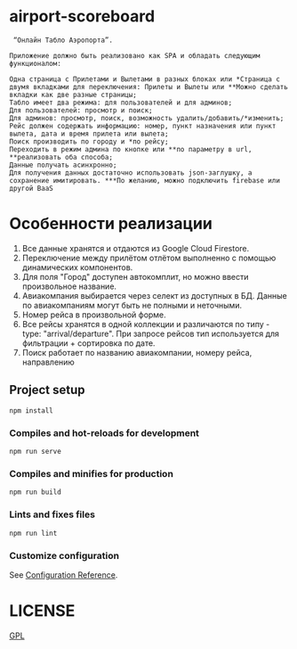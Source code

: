 # airport-scoreboard
```
 “Онлайн Табло Аэропорта”.

Приложение должно быть реализовано как SPA и обладать следующим функционалом:

Одна страница с Прилетами и Вылетами в разных блоках или *Страница с двумя вкладками для переключения: Прилеты и Вылеты или **Можно сделать вкладки как две разные страницы;
Табло имеет два режима: для пользователей и для админов;
Для пользователей: просмотр и поиск;
Для админов: просмотр, поиск, возможность удалить/добавить/*изменить;
Рейс должен содержать информацию: номер, пункт назначения или пункт вылета, дата и время прилета или вылета;
Поиск производить по городу и *по рейсу;
Переходить в режим админа по кнопке или **по параметру в url, **реализовать оба способа;
Данные получать асинхронно;
Для получения данных достаточно использовать json-заглушку, а сохранение имитировать. ***По желанию, можно подключить firebase или другой BaaS
```

# Особенности реализации

1. Все данные хранятся и отдаются из Google Cloud Firestore.
2. Переключение между прилётом отлётом выполненно с помощью динамических компонентов. 
3. Для поля "Город" доступен автокомплит, но можно ввести произвольное название.
4. Авиакомпания выбирается через селект из доступных в БД. Данные по авиакомпаниям могут быть не полными и неточными.  
5. Номер рейса в произвольной форме.
6. Все рейсы хранятся в одной коллекции и различаются по типу - type: "arrival/departure". При запросе рейсов тип используется для фильтрации + сортировка по дате.
7. Поиск работает по названию авиакомпании, номеру рейса, направлению

## Project setup
```
npm install
```

### Compiles and hot-reloads for development
```
npm run serve
```

### Compiles and minifies for production
```
npm run build
```

### Lints and fixes files
```
npm run lint
```

### Customize configuration
See [Configuration Reference](https://cli.vuejs.org/config/).

# LICENSE

[GPL](LICENSE.md)
